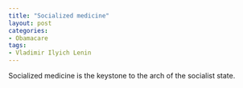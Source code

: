 ```yaml
---
title: "Socialized medicine"
layout: post
categories:
- Obamacare
tags:
- Vladimir Ilyich Lenin
---
```


Socialized medicine is the keystone to the arch of the socialist state.